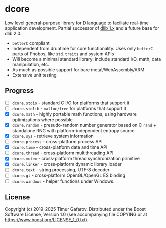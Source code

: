 dcore
=====
Low level general-purpose library for [D language](https://dlang.org) to faciliate real-time application development. Partial successor of [dlib 1.x](https://github.com/gecko0307/dlib) and a future base for dlib 2.0.

* `betterC` compliant
* Independent from druntime for core functionality. Uses only `betterC` parts of Phobos, like `std.traits` and system APIs
* Will become a minimal standard library: include standard I/O, math, data manipulation, etc.
* As much as possible support for bare metal/WebAssembly/ARM
* Extensive unit testing

Progress
--------
* [ ] `dcore.stdio` - standard C I/O for platforms that support it
* [ ] `dcore.stdlib` - `malloc/free` for platforms that support it
* [x] `dcore.math` - highly portable math functions, using hardware optimizations where possible
* [x] `dcore.random` - presudo-random number generator based on C `rand` + standalone RNG with platform-independent entropy source
* [x] `dcore.sys` - retrieve system information
* [ ] `dcore.process` - cross-platform process API
* [x] `dcore.time` - cross-platform date and time API
* [ ] `dcore.thread` - cross-platform multithreading API
* [x] `dcore.mutex` - cross-platform thread synchronization primitive
* [x] `dcore.linker` - cross-platform dynamic library loader
* [ ] `dcore.text` - string processing, UTF-8 decoder
* [ ] `dcore.gl` - cross-platform OpenGL/OpenGL ES binding
* [ ] `dcore.windows` - helper functions under Windows.

License
-------
Copyright (c) 2019-2025 Timur Gafarov. Distributed under the Boost Software License, Version 1.0 (see accompanying file COPYING or at https://www.boost.org/LICENSE_1_0.txt).
